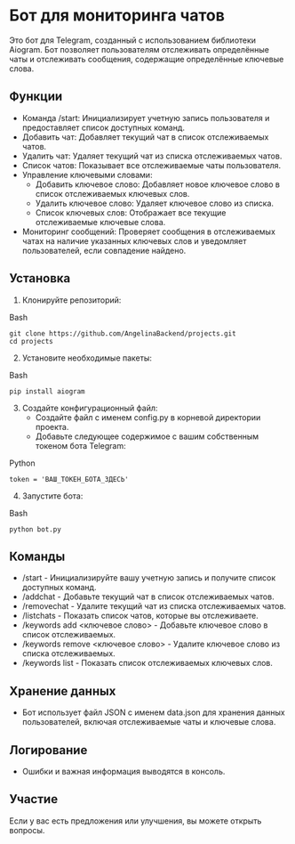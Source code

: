 # Бот для мониторинга чатов

Это бот для Telegram, созданный с использованием библиотеки Aiogram. Бот позволяет пользователям отслеживать определённые чаты и отслеживать сообщения, содержащие определённые ключевые слова.

## Функции

- Команда /start: Инициализирует учетную запись пользователя и предоставляет список доступных команд.
- Добавить чат: Добавляет текущий чат в список отслеживаемых чатов.
- Удалить чат: Удаляет текущий чат из списка отслеживаемых чатов.
- Список чатов: Показывает все отслеживаемые чаты пользователя.
- Управление ключевыми словами:
  - Добавить ключевое слово: Добавляет новое ключевое слово в список отслеживаемых ключевых слов.
  - Удалить ключевое слово: Удаляет ключевое слово из списка.
  - Список ключевых слов: Отображает все текущие отслеживаемые ключевые слова.
- Мониторинг сообщений: Проверяет сообщения в отслеживаемых чатах на наличие указанных ключевых слов и уведомляет пользователей, если совпадение найдено.

## Установка

1. Клонируйте репозиторий:
   
Bash

    git clone https://github.com/AngelinaBackend/projects.git
    cd projects
    
2. Установите необходимые пакеты:
   
Bash

    pip install aiogram
    
3. Создайте конфигурационный файл:
    - Создайте файл с именем config.py в корневой директории проекта.
    - Добавьте следующее содержимое с вашим собственным токеном бота Telegram:
   
Python

    token = 'ВАШ_ТОКЕН_БОТА_ЗДЕСЬ'
    
4. Запустите бота:
   
Bash

    python bot.py
    
## Команды

- /start - Инициализируйте вашу учетную запись и получите список доступных команд.
- /addchat - Добавьте текущий чат в список отслеживаемых чатов.
- /removechat - Удалите текущий чат из списка отслеживаемых чатов.
- /listchats - Показать список чатов, которые вы отслеживаете.
- /keywords add <ключевое слово> - Добавьте ключевое слово в список отслеживаемых.
- /keywords remove <ключевое слово> - Удалите ключевое слово из списка отслеживаемых.
- /keywords list - Показать список отслеживаемых ключевых слов.

## Хранение данных

- Бот использует файл JSON с именем data.json для хранения данных пользователей, включая отслеживаемые чаты и ключевые слова.

## Логирование

- Ошибки и важная информация выводятся в консоль.

## Участие

Если у вас есть предложения или улучшения, вы можете открыть вопросы.
